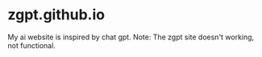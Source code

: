 # zgpt.github.io
My ai website is inspired by chat gpt.  Note: The zgpt site doesn't working, not functional.
